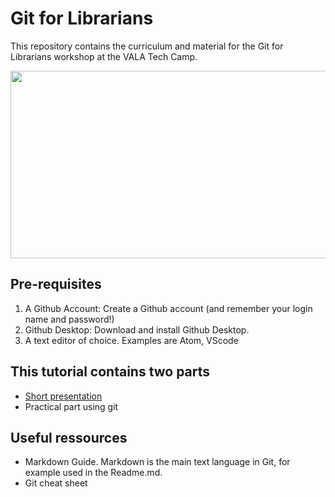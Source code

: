 # Git for Librarians

This repository contains the curriculum and material for the Git for Librarians workshop at the VALA Tech Camp.

<img align="center" src="https://upload.wikimedia.org/wikipedia/commons/e/e0/Git-logo.svg"  width="600" height="300">

## Pre-requisites

1. A Github Account: Create a Github account (and remember your login name and password!)
2. Github Desktop: Download and install Github Desktop.
3. A text editor of choice. Examples are Atom, VScode

## This tutorial contains two parts

- <a href="https://github.com/likeajumprope/Git_for_librarians/blob/main/Git.html">Short presentation</a>
- Practical part using git

## Useful ressources

- Markdown Guide. Markdown is the main text language in Git, for example used in the Readme.md.
- Git cheat sheet
